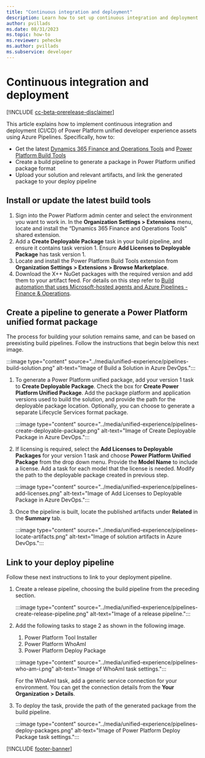 ```yaml
---
title: "Continuous integration and deployment"
description: Learn how to set up continuous integration and deployment using Azure Pipelines.
author: pvillads
ms.date: 08/31/2023
ms.topic: how-to
ms.reviewer: pehecke
ms.author: pvillads
ms.subservice: developer
---
```


# Continuous integration and deployment

[!INCLUDE [cc-beta-prerelease-disclaimer](../../includes/cc-beta-prerelease-disclaimer.md)]

This article explains how to implement continuous integration and deployment (CI/CD) of Power Platform unified developer experience assets using Azure Pipelines. Specifically, how to:

- Get the latest [Dynamics 365 Finance and Operations Tools](https://marketplace.visualstudio.com/items?itemName=Dyn365FinOps.dynamics365-finops-tools) and [Power Platform Build Tools](../../alm/devops-build-tools.md#get-microsoft-power-platform-build-tools)
- Create a build pipeline to generate a package in Power Platform unified package format
- Upload your solution and relevant artifacts, and link the generated package to your deploy pipeline

## Install or update the latest build tools

1. Sign into the Power Platform admin center and select the environment you want to work in. In the **Organization Settings > Extensions** menu, locate and install the “Dynamics 365 Finance and Operations Tools” shared extension.
1. Add a **Create Deployable Package** task in your build pipeline, and ensure it contains task version 1. Ensure **Add Licenses to Deployable Package** has task version 1.
1. Locate and install the Power Platform Build Tools extension from **Organization Settings > Extensions > Browse Marketplace**.
1. Download the X++ NuGet packages with the required version and add them to your artifact feed. For details on this step refer to [Build automation that uses Microsoft-hosted agents and Azure Pipelines - Finance & Operations](/dynamics365/fin-ops-core/dev-itpro/dev-tools/hosted-build-automation).

## Create a pipeline to generate a Power Platform unified format package

The process for building your solution remains same, and can be based on preexisting build pipelines. Follow the instructions that begin below this next image.

:::image type="content" source="../media/unified-experience/pipelines-build-solution.png" alt-text="Image of Build a Solution in Azure DevOps.":::

1. To generate a Power Platform unified package, add your version 1 task to **Create Deployable Package**. Check the box for **Create Power Platform Unified Package**. Add the package platform and application versions used to build the solution, and provide the path for the deployable package location.
Optionally, you can choose to generate a separate Lifecycle Services format package.

    :::image type="content" source="../media/unified-experience/pipelines-create-deployable-package.png" alt-text="Image of Create Deployable Package in Azure DevOps.":::

1. If licensing is required, select the **Add Licenses to Deployable Packages** for your version 1 task and choose **Power Platform Unified Package** from the drop down menu. Provide the **Model Name** to include a license. Add a task for each model that the license is needed. Modify the path to the deployable package created in previous step.

    :::image type="content" source="../media/unified-experience/pipelines-add-licenses.png" alt-text="Image of Add Licenses to Deployable Package in Azure DevOps.":::

1.  Once the pipeline is built, locate the published artifacts under **Related** in the **Summary** tab.

    :::image type="content" source="../media/unified-experience/pipelines-locate-artifacts.png" alt-text="Image of solution artifacts in Azure DevOps.":::

## Link to your deploy pipeline

Follow these next instructions to link to your deployment pipeline.

1. Create a release pipeline, choosing the build pipeline from the preceding section.

    :::image type="content" source="../media/unified-experience/pipelines-create-release-pipeline.png" alt-text="Image of a release pipeline.":::

1. Add the following tasks to stage 2 as shown in the following image.
    1. Power Platform Tool Installer
    1. Power Platform WhoAmI
    1. Power Platform Deploy Package

    :::image type="content" source="../media/unified-experience/pipelines-who-am-i.png" alt-text="Image of WhoAmI task settings.":::

    For the WhoAmI task, add a generic service connection for your environment. You can get the connection details from the **Your Organization > Details**.

1. To deploy the task, provide the path of the generated package from the build pipeline.

    :::image type="content" source="../media/unified-experience/pipelines-deploy-packages.png" alt-text="Image of Power Platform Deploy Package task settings.":::

[!INCLUDE [footer-banner](../../includes/footer-banner.md)]
